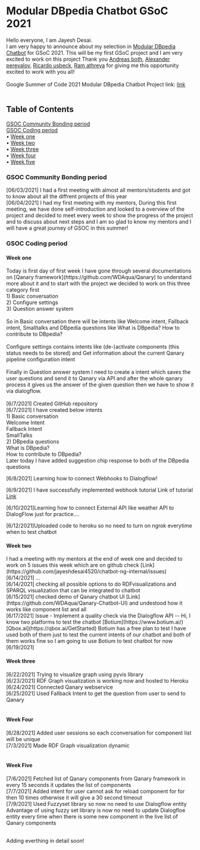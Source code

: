 # Modular DBpedia Chatbot GSoC 2021

Hello everyone, I am Jayesh Desai.<br /> 
I am very happy to announce about my selection in [Modular DBpedia Chatbot](https://summerofcode.withgoogle.com/projects/#5922382260207616) for GSoC 2021.
This will be my first GSoC project and I am very excited to work on this project Thank you [Andreas both](https://www.linkedin.com/in/andreas-both-94267222/), [Alexander perevalov](https://www.linkedin.com/in/alexander-perevalov-837780111/?lipi=urn%3Ali%3Apage%3Ad_flagship3_people_connections%3BU%2FpdNmPFSUqmoz82LyrZKA%3D%3D), [Ricardo usbeck](https://www.linkedin.com/in/ricardo-usbeck/?lipi=urn%3Ali%3Apage%3Ad_flagship3_people_connections%3BQQw%2Bvv%2FvRwmEwkG30ZxSsQ%3D%3D), [Ram athreya](https://www.linkedin.com/in/ramgathreya/?lipi=urn%3Ali%3Apage%3Ad_flagship3_people_connections%3BQQw%2Bvv%2FvRwmEwkG30ZxSsQ%3D%3D) for giving me this opportunity excited to work with you all!
<br />
<br />
Google Summer of Code 2021 Modular DBpedia Chatbot Project link: [link](https://github.com/dbpedia/chatbot-ng)
<br />
<br />

## Table of Contents
<a href="#community_period">GSOC Community Bonding period</a>   
<a href="#coding_period">GSOC Coding period</a><br /> 
<span>&#8226;</span> <a href="#coding_period_weekone">Week one</a><br /> 
<span>&#8226;</span> <a href="#coding_period_weektwo">Week two</a><br /> 
<span>&#8226;</span> <a href="#coding_period_weekthree">Week three</a> <br /> 
<span>&#8226;</span> <a href="#coding_period_weekfour">Week four</a><br /> 
<span>&#8226;</span> <a href="#coding_period_weekfive">Week five</a><br /> 

<h3 id="community_period">GSOC Community Bonding period</h3>

[06/03/2021] I had a first meeting with almost all mentors/students and got to know about all the diffrent projects of this year <br> 
[06/04/2021] I had my first meeting with my mentors, During this first meeting, we have done self-introduction and looked to a overview of the project and decided to meet every week to show the progress of the project and to discuss about next steps and I am so glad to know my mentors and I will have a great journey of GSOC in this summer!

<h3 id="coding_period">GSOC Coding period</h3>

<h4 id="coding_period_weekone">Week one</h4>
Today is first day of first week I have gone through several documentations on [Qanary framework](https://github.com/WDAqua/Qanary) to understand more about it 
and to start with the project we decided to work on this three category first <br /> 1) Basic conversation <br /> 2) Configure settings <br /> 3) Question answer system <br />
<br /> So in Basic conversation there will be intents like Welcome intent, Fallback intent, Smalltalks and DBpedia questions like What is DBpedia? How to contribute to DBpedia? <br /> <br />  Configure settings contains intents like (de-)activate components (this status needs to be stored) and Get information about the current Qanary pipeline configuration intent <br /> <br /> 
Finally in Question answer system I need to create a intent which saves the user questions and send it to Qanary via API and after the whole qanary process it gives us the answer of the given question then we have to show it via dialogflow. <br /> <br /> 
[6/7/2021] Created GitHub repository<br />
[6/7/2021] I have created below intents<br />
1) Basic conversation<br />
	 Welcome Intent<br />
	 Fallback Intent<br />
	 SmallTalks<br />
2) DBpedia questions<br />
	 What is DBpedia?<br />
	 How to contribute to DBpedia?<br />
Later today I have added suggestion chip response to both of the DBpedia questions

[6/8/2021] Learning how to connect Webhooks to Dialogflow!

[6/9/2021] I have successfully implemented webhook tutorial
Link of tutorial [Link](https://chatbotsjournal.com/step-by-step-guide-to-integrate-dialogflow-with-nodejs-aba949302caa)

[6/10/2021]Learning how to connect External API like weather API to DialogFlow just for practice....

[6/12/2021]Uploaded code to heroku so no need to turn on ngrok everytime when to test chatbot




<h4 id="coding_period_weektwo">Week two</h4>
I had a meeting with my mentors at the end of week one and decided to work on 5 issues this week which are on github check [Link](https://github.com/jayeshdesai4520/chatbot-ng-internal/issues)<br />
[6/14/2021] ...<br />
[6/14/2021] checking all possible options to do RDFvisualizations and SPARQL visualization that can be integrated to chatbot<br />
[6/15/2021] checked demo of Qanary chatbot UI [Link](https://github.com/WDAqua/Qanary-Chatbot-UI) and undestood how it works like component list and all<br />
[6/17/2021] Issue - Implement a quality check via the Dialogflow API  -- Hi, I know two platforms to test the chatbot [Botium](https://www.botium.ai/) [Qbox.ai](https://qbox.ai/GetStarted) Botium has a free plan to test I have used both of them just to test the current intents of our chatbot and both of them works fine so I am going to use Botium to test chatbot for now <br />
[6/19/2021] 


<h4 id="coding_period_weekthree">Week three</h4>
[6/22/2021] Trying to visualize graph using pyvis library<br />
[6/23/2021] RDF Graph visualization is working now and hosted to Heroku<br />
[6/24/2021] Connected Qanary webservice<br />
[6/25/2021] Used Fallback Intent to get the question from user to send to Qanary<br />
<br />

<h4 id="coding_period_weekfour">Week Four</h4>
[6/28/2021] Added user sessions so each cconversation for component list will be unique<br />
[7/3/2021]  Made RDF Graph visualization dynamic<br />
<br />


<h4 id="coding_period_weekfive">Week Five</h4>
[7/6/2021] Fetched list of Qanary components from Qanary framework in every 15 seconds it updates the list of components<br />
[7/7/2021] Added intent for user cannot ask for reload component for for then 10 times otherwise it will give a 30 second timeout<br />
[7/9/2021] Used Fuzzyset library so now no need to use Dialogflow entity Advantage of using fuzzy set library is now no need to update Dialogfloe entity every time when there is some new component in the live list of Qanary components
<br />



<br />  Adding everthing in detail soon! <br /> 





